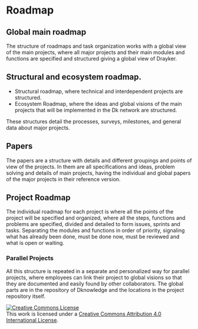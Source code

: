 # Roadmap

## Global main roadmap
The structure of roadmaps and task organization works with a global view of the main projects, where all major projects and their main modules and functions are specified and structured giving a global view of Drayker.

## Structural and ecosystem roadmap.
* Structural roadmap, where technical and interdependent projects are structured.
* Ecosystem Roadmap, where the ideas and global visions of the main projects that will be implemented in the Dk network are structured.

These structures detail the processes, surveys, milestones, and general data about major projects.

## Papers
The papers are a structure with details and different groupings and points of view of the projects. In them are all specifications and ideas, problem solving and details of main projects, having the individual and global papers of the major projects in their reference version.

## Project Roadmap
The individual roadmap for each project is where all the points of the project will be specified and organized, where all the steps, functions and problems are specified, divided and detailed to form issues, sprints and tasks. Separating the modules and functions in order of priority, signaling what has already been done, must be done now, must be reviewed and what is open or waiting.

### Parallel Projects
All this structure is repeated in a separate and personalized way for parallel projects, where employees can link their project to global visions so that they are documented and easily found by other collaborators. The global parts are in the repository of Dknowledge and the locations in the project repository itself.


<a rel="license" href="http://creativecommons.org/licenses/by/4.0/"><img alt="Creative Commons License" style="border-width:0" src="https://i.creativecommons.org/l/by/4.0/88x31.png" /></a><br />This work is licensed under a <a rel="license" href="http://creativecommons.org/licenses/by/4.0/">Creative Commons Attribution 4.0 International License</a>.
